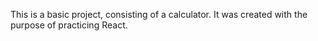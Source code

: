 This is a basic project, consisting of a calculator. It was created with the purpose of practicing React.
